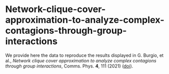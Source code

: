# Network-clique-cover-approximation-to-analyze-complex-contagions-through-group-interactions

We provide here the data to reproduce the results displayed in G. Burgio, et al., _Network clique cover approximation to analyze complex contagions through group interactions_, Comms. Phys. **4**, 111 (2021) ([doi](https://doi.org/10.1038/s42005-021-00618-z)).
